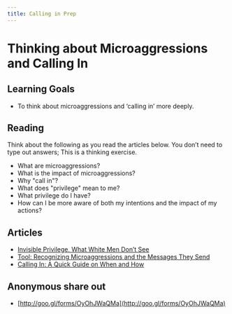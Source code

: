 ```yaml
---
title: Calling in Prep
---
```


# Thinking about Microaggressions and Calling In

## Learning Goals
+ To think about microaggressions and ‘calling in’ more deeply.

## Reading
Think about the following as you read the articles below. You don’t need to type out answers; This is a thinking exercise.
+ What are microaggressions?
+ What is the impact of microaggressions?
+ Why "call in"?
+ What does "privilege" mean to me?
+ What privilege do I have?
+ How can I be more aware of both my intentions and the impact of my actions?

## Articles
+ [Invisible Privilege, What White Men Don’t See](http://www.whiteprivilegeconference.com/resources/09-Invisible-Privilege-What-White-Men-Dont-See.pdf)
+ [Tool: Recognizing Microaggressions and the Messages They Send](resources/Microaggressions_Examples.pdf)
+ [Calling In: A Quick Guide on When and How](http://everydayfeminism.com/2015/01/guide-to-calling-in/)

## Anonymous share out
+ [http://goo.gl/forms/OyOhJWaQMa](http://goo.gl/forms/OyOhJWaQMa)
